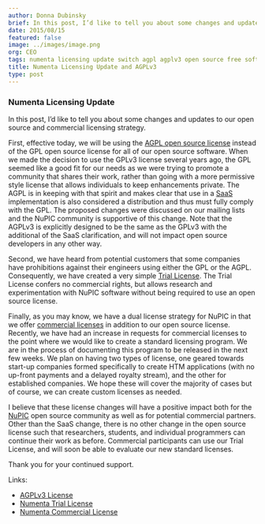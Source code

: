 ```yaml
---
author: Donna Dubinsky
brief: In this post, I’d like to tell you about some changes and updates to our open source and commercial licensing strategy. First, effective today, we will be using the AGPL open source license instead of
date: 2015/08/15
featured: false
image: ../images/image.png
org: CEO
tags: numenta licensing update switch agpl agplv3 open source free software machine intelligence htm hierarchical temporal memory streaming temporal data patterns anomaly outlier detection
title: Numenta Licensing Update and AGPLv3
type: post
---
```


### Numenta Licensing Update

In this post, I’d like to tell you about some changes and updates to our open
source and commercial licensing strategy.

First, effective today, we will be using the
[AGPL open source license](http://www.gnu.org/licenses/agpl-3.0.en.html) instead
of the GPL open source license for all of our open source software. When we made
the decision to use the GPLv3 license several years ago, the GPL seemed like a
good fit for our needs as we were trying to promote a community that shares
their work, rather than going with a more permissive style license that allows
individuals to keep enhancements private. The AGPL is in keeping with that
spirit and makes clear that use in a
[SaaS](https://en.wikipedia.org/wiki/Software_as_a_service) implementation is
also considered a distribution and thus must fully comply with the GPL. The
proposed changes were discussed on our mailing lists and the NuPIC community is
supportive of this change.  Note that the AGPLv3 is explicitly designed to be
the same as the GPLv3 with the additional of the SaaS clarification, and will
not impact open source developers in any other way.

Second, we have heard from potential customers that some companies have
prohibitions against their engineers using either the GPL or the AGPL.
Consequently, we have created a very simple
[Trial License](http://numenta.org/licenses/trial/).  The Trial License confers
no commercial rights, but allows research and experimentation with NuPIC
software without being required to use an open source license.

Finally, as you may know, we have a dual license strategy for NuPIC in that we
offer [commercial licenses](http://numenta.org/blog/2013/12/16/nupic-commercial-licenses.html)
in addition to our open source license.  Recently, we have had an increase in
requests for commercial licenses to the point where we would like to create a
standard licensing program.  We are in the process of documenting this program
to be released in the next few weeks.  We plan on having two types of license,
one geared towards start-up companies formed specifically to create HTM
applications (with no up-front payments and a delayed royalty stream), and the
other for established companies.  We hope these will cover the majority of cases
but of course, we can create custom licenses as needed.

I believe that these license changes will have a positive impact both for the
[NuPIC](http://numenta.org) open source community as well as for potential
commercial partners.  Other than the SaaS change, there is no other change in
the open source license such that researchers, students, and individual
programmers can continue their work as before.   Commercial participants can use
our Trial License, and will soon be able to evaluate our new standard licenses.

Thank you for your continued support.

Links:
* [AGPLv3 License](http://www.gnu.org/licenses/agpl-3.0.en.html)
* [Numenta Trial License](http://numenta.org/licenses/trial/)
* [Numenta Commercial License](http://numenta.org/blog/2013/12/16/nupic-commercial-licenses.html)
